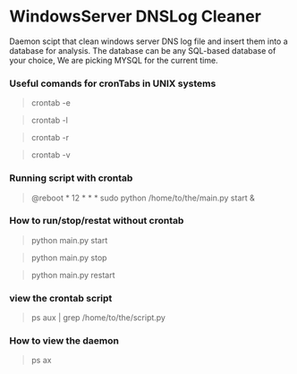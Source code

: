 # WindowsServer DNSLog Cleaner
Daemon scipt that clean windows server DNS log file and insert them into a database for analysis.
The database can be any SQL-based database of your choice, We are picking MYSQL for the current time.



### Useful comands for cronTabs in UNIX systems 
> crontab -e      

> crontab -l

> crontab -r

> crontab -v


### Running script with crontab
> @reboot * 12 * * * sudo python /home/to/the/main.py start &

### How to run/stop/restat without crontab
> python main.py start

> python main.py stop

> python main.py restart

### view the crontab script 
> ps aux | grep /home/to/the/script.py




### How to view the daemon
>  ps ax
